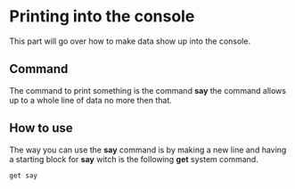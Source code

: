 # Printing into the console
This part will go over how to make data show up into the console.

## Command
The command to print something is the command **say** the command allows up to a whole line of data no more then that.

## How to use
The way you can use the **say** command is by making a new line and having a starting block for **say** witch is the following **get** system command.

```ekg
get say
```